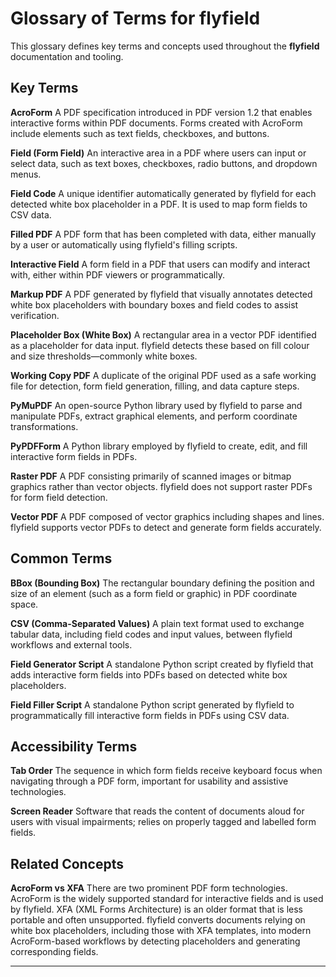 # Glossary of Terms for flyfield

This glossary defines key terms and concepts used throughout the **flyfield** documentation and tooling.

## Key Terms

**AcroForm**
A PDF specification introduced in PDF version 1.2 that enables interactive forms within PDF documents. Forms created with AcroForm include elements such as text fields, checkboxes, and buttons.

**Field (Form Field)**
An interactive area in a PDF where users can input or select data, such as text boxes, checkboxes, radio buttons, and dropdown menus.

**Field Code**
A unique identifier automatically generated by flyfield for each detected white box placeholder in a PDF. It is used to map form fields to CSV data.

**Filled PDF**
A PDF form that has been completed with data, either manually by a user or automatically using flyfield's filling scripts.

**Interactive Field**
A form field in a PDF that users can modify and interact with, either within PDF viewers or programmatically.

**Markup PDF**
A PDF generated by flyfield that visually annotates detected white box placeholders with boundary boxes and field codes to assist verification.

**Placeholder Box (White Box)**
A rectangular area in a vector PDF identified as a placeholder for data input. flyfield detects these based on fill colour and size thresholds—commonly white boxes.

**Working Copy PDF**
A duplicate of the original PDF used as a safe working file for detection, form field generation, filling, and data capture steps.

**PyMuPDF**
An open-source Python library used by flyfield to parse and manipulate PDFs, extract graphical elements, and perform coordinate transformations.

**PyPDFForm**
A Python library employed by flyfield to create, edit, and fill interactive form fields in PDFs.

**Raster PDF**
A PDF consisting primarily of scanned images or bitmap graphics rather than vector objects. flyfield does not support raster PDFs for form field detection.

**Vector PDF**
A PDF composed of vector graphics including shapes and lines. flyfield supports vector PDFs to detect and generate form fields accurately.

## Common Terms

**BBox (Bounding Box)**
The rectangular boundary defining the position and size of an element (such as a form field or graphic) in PDF coordinate space.

**CSV (Comma-Separated Values)**
A plain text format used to exchange tabular data, including field codes and input values, between flyfield workflows and external tools.

**Field Generator Script**
A standalone Python script created by flyfield that adds interactive form fields into PDFs based on detected white box placeholders.

**Field Filler Script**
A standalone Python script generated by flyfield to programmatically fill interactive form fields in PDFs using CSV data.

## Accessibility Terms

**Tab Order**
The sequence in which form fields receive keyboard focus when navigating through a PDF form, important for usability and assistive technologies.

**Screen Reader**
Software that reads the content of documents aloud for users with visual impairments; relies on properly tagged and labelled form fields.

## Related Concepts

**AcroForm vs XFA**
There are two prominent PDF form technologies. AcroForm is the widely supported standard for interactive fields and is used by flyfield. XFA (XML Forms Architecture) is an older format that is less portable and often unsupported. flyfield converts documents relying on white box placeholders, including those with XFA templates, into modern AcroForm-based workflows by detecting placeholders and generating corresponding fields.

***
